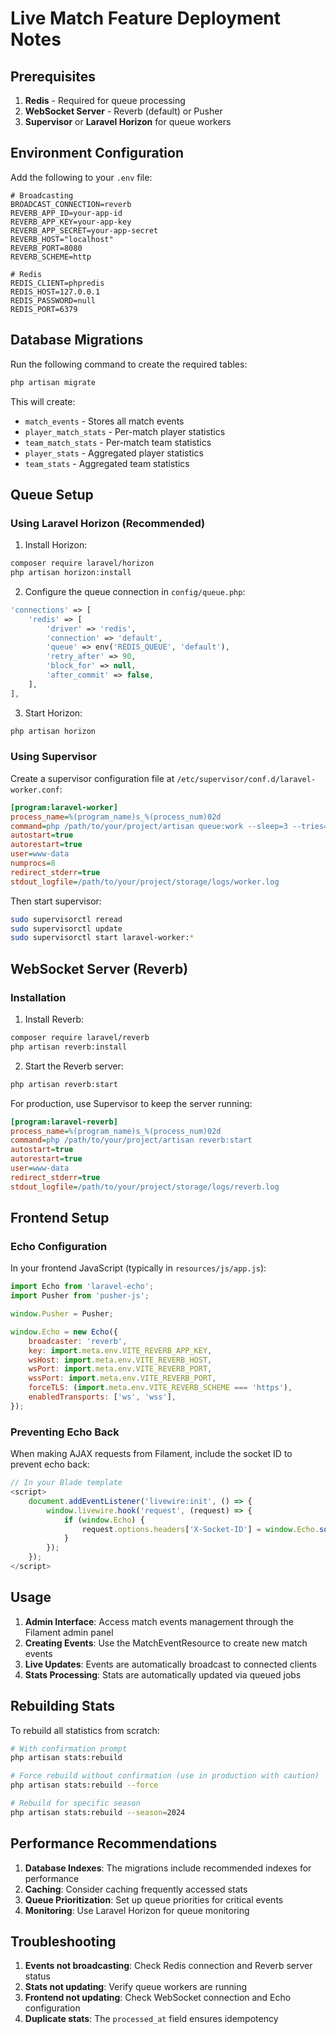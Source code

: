 # Live Match Feature Deployment Notes

## Prerequisites

1. **Redis** - Required for queue processing
2. **WebSocket Server** - Reverb (default) or Pusher
3. **Supervisor** or **Laravel Horizon** for queue workers

## Environment Configuration

Add the following to your `.env` file:

```env
# Broadcasting
BROADCAST_CONNECTION=reverb
REVERB_APP_ID=your-app-id
REVERB_APP_KEY=your-app-key
REVERB_APP_SECRET=your-app-secret
REVERB_HOST="localhost"
REVERB_PORT=8080
REVERB_SCHEME=http

# Redis
REDIS_CLIENT=phpredis
REDIS_HOST=127.0.0.1
REDIS_PASSWORD=null
REDIS_PORT=6379
```

## Database Migrations

Run the following command to create the required tables:

```bash
php artisan migrate
```

This will create:
- `match_events` - Stores all match events
- `player_match_stats` - Per-match player statistics
- `team_match_stats` - Per-match team statistics
- `player_stats` - Aggregated player statistics
- `team_stats` - Aggregated team statistics

## Queue Setup

### Using Laravel Horizon (Recommended)

1. Install Horizon:
```bash
composer require laravel/horizon
php artisan horizon:install
```

2. Configure the queue connection in `config/queue.php`:
```php
'connections' => [
    'redis' => [
        'driver' => 'redis',
        'connection' => 'default',
        'queue' => env('REDIS_QUEUE', 'default'),
        'retry_after' => 90,
        'block_for' => null,
        'after_commit' => false,
    ],
],
```

3. Start Horizon:
```bash
php artisan horizon
```

### Using Supervisor

Create a supervisor configuration file at `/etc/supervisor/conf.d/laravel-worker.conf`:

```ini
[program:laravel-worker]
process_name=%(program_name)s_%(process_num)02d
command=php /path/to/your/project/artisan queue:work --sleep=3 --tries=3
autostart=true
autorestart=true
user=www-data
numprocs=8
redirect_stderr=true
stdout_logfile=/path/to/your/project/storage/logs/worker.log
```

Then start supervisor:
```bash
sudo supervisorctl reread
sudo supervisorctl update
sudo supervisorctl start laravel-worker:*
```

## WebSocket Server (Reverb)

### Installation

1. Install Reverb:
```bash
composer require laravel/reverb
php artisan reverb:install
```

2. Start the Reverb server:
```bash
php artisan reverb:start
```

For production, use Supervisor to keep the server running:

```ini
[program:laravel-reverb]
process_name=%(program_name)s_%(process_num)02d
command=php /path/to/your/project/artisan reverb:start
autostart=true
autorestart=true
user=www-data
redirect_stderr=true
stdout_logfile=/path/to/your/project/storage/logs/reverb.log
```

## Frontend Setup

### Echo Configuration

In your frontend JavaScript (typically in `resources/js/app.js`):

```javascript
import Echo from 'laravel-echo';
import Pusher from 'pusher-js';

window.Pusher = Pusher;

window.Echo = new Echo({
    broadcaster: 'reverb',
    key: import.meta.env.VITE_REVERB_APP_KEY,
    wsHost: import.meta.env.VITE_REVERB_HOST,
    wsPort: import.meta.env.VITE_REVERB_PORT,
    wssPort: import.meta.env.VITE_REVERB_PORT,
    forceTLS: (import.meta.env.VITE_REVERB_SCHEME === 'https'),
    enabledTransports: ['ws', 'wss'],
});
```

### Preventing Echo Back

When making AJAX requests from Filament, include the socket ID to prevent echo back:

```javascript
// In your Blade template
<script>
    document.addEventListener('livewire:init', () => {
        window.livewire.hook('request', (request) => {
            if (window.Echo) {
                request.options.headers['X-Socket-ID'] = window.Echo.socketId();
            }
        });
    });
</script>
```

## Usage

1. **Admin Interface**: Access match events management through the Filament admin panel
2. **Creating Events**: Use the MatchEventResource to create new match events
3. **Live Updates**: Events are automatically broadcast to connected clients
4. **Stats Processing**: Stats are automatically updated via queued jobs

## Rebuilding Stats

To rebuild all statistics from scratch:

```bash
# With confirmation prompt
php artisan stats:rebuild

# Force rebuild without confirmation (use in production with caution)
php artisan stats:rebuild --force

# Rebuild for specific season
php artisan stats:rebuild --season=2024
```

## Performance Recommendations

1. **Database Indexes**: The migrations include recommended indexes for performance
2. **Caching**: Consider caching frequently accessed stats
3. **Queue Prioritization**: Set up queue priorities for critical events
4. **Monitoring**: Use Laravel Horizon for queue monitoring

## Troubleshooting

1. **Events not broadcasting**: Check Redis connection and Reverb server status
2. **Stats not updating**: Verify queue workers are running
3. **Frontend not updating**: Check WebSocket connection and Echo configuration
4. **Duplicate stats**: The `processed_at` field ensures idempotency